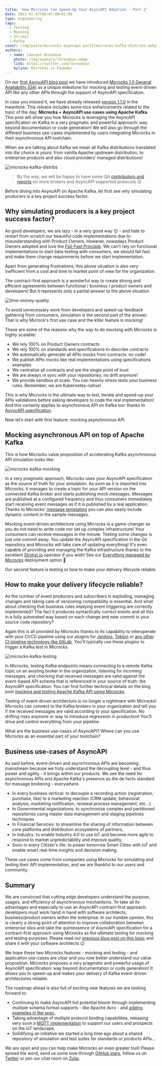 ```yaml
---
title: 'How Microcks Can Speed-Up Your AsyncAPI Adoption - Part 2'
date: 2021-01-07T00:07:00+01:00
type: Engineering
tags:
  - Testing
  - Mocking
  - Strimzi
  - Kafka
cover: /img/posts/microcks-asyncapi-part2/microcks-kafka-distribs.webp
authors:
  - name: Laurent Broudoux
    photo: /img/avatars/lbroudoux.webp
    link: https://twitter.com/lbroudoux
    byline: Microcks.io Founder
---
```


On our [first AsyncAPI blog post](/blog/microcks-asyncapi-part1) we have introduced [Microcks 1.0 General Availability (GA)](https://microcks.io/blog/microcks-1.0.0-release/) as a unique milestone for mocking and testing event-driven API like any other APIs through the support of AsyncAPI specification.

In case you missed it, we have already released [version 1.1.0](https://microcks.io/blog/microcks-1.1.0-release/) in the meantime. This release includes some nice enhancements related to the topic of the day: **Microcks + AsyncAPI use cases using Apache Kafka**. This post will show you how Microcks is leveraging the AsyncAPI specification on Kafka in a very pragmatic and powerful approach: way beyond documentation or code generation! We will also go through the different business use-cases implemented by users integrating Microcks in their asynchronous API toolchain.

When we are talking about Kafka we mean all Kafka distributions translated into _the choice is yours_: from vanilla Apache upstream distribution, to enterprise products and also cloud providers’ managed distributions!

![microcks-kafka-distribs](/img/posts/microcks-asyncapi-part2/microcks-kafka-distribs.webp)

> By the way, we will be happy to have some QA [contributors and reports](https://github.com/microcks/microcks/blob/master/CONTRIBUTING.md) on more brokers and AsyncAPI supported protocols :wink:

Before diving into AsyncAPI on Apache Kafka, let first see why simulating producers is a key project success factor.

## Why simulating producers is a key project success factor?

As good developers, we are lazy - in a very good way :wink: - and hate to restart from scratch our beautiful code implementations due to misunderstanding with Product Owners. However, nowadays Product Owners adopted and love the [Fail-Fast Principle](https://www.forbes.com/sites/danpontefract/2018/09/15/the-foolishness-of-fail-fast-fail-often/). We can't rely on functional implementations to start beta testing with consumers, we should fail fast and make them change requirements before we start implementation.

Apart from generating frustrations, this above situation is also very inefficient from a cost and time to market point of view for the organization.

The contract-first approach is a wonderful way to create strong and efficient agreements between functional / business / product owners and developers! But it represents only a partial answer to the above situation

![time-money-quality](/img/posts/microcks-asyncapi-part2/time-money-quality.webp)

To avoid unnecessary work from developers and speed-up feedback gathering from consumers, simulation is the second part of the answer. That is why Microck's first use case and the killer feature is mocking!

These are some of the reasons why the way to do mocking with Microcks is highly scalable:

- We rely 100% on Product Owners contracts
- We rely 100% on standards and specifications to describe contracts
- We automatically generate all APIs mocks from contracts: no code!
- We publish APIs mocks like real implementations using specifications examples
- We centralize all contracts and are the single point of trust
- We are always in sync with your repositories: no drift anymore!
- We provide sandbox at scale. You can heavily stress tests your business rules. Remember, we are Kubernetes-native!

This is why Microcks is the ultimate way to test, iterate and speed-up your APIs validations before asking developers to code the real implementation! And this certainly applies to asynchronous API on Kafka too: thanks to [AsyncAPI specification](https://www.asyncapi.com/docs/specifications/2.0.0).

Now let’s start with first feature: mocking asynchronous API.

## Mocking asynchronous API on top of Apache Kafka

This is how Microcks value proposition of accelerating Kafka asynchronous API simulation looks like:

![microcks-kafka-mocking](/img/posts/microcks-asyncapi-part2/microcks-kafka-mocking.webp)

In a very pragmatic approach, Microcks uses your AsyncAPI specification as the source of truth for your simulation. As soon as it is imported into Microcks, it manages to create a topic for your API version on the connected Kafka broker and starts publishing mock messages. Messages are published at a configured frequency and thus consumers immediately start receiving event messages as if it is published by a real application. Thanks to Microcks’ [message templating](https://microcks.io/documentation/using/advanced/templates/) you can also easily include dynamic content in the sample messages.

Mocking event-driven architecture using Microcks is a game-changer as you do not need to write code nor set up complex infrastructure! Your consumers can receive messages in the minute. Testing some changes is just one commit away. You update the AsyncAPI specification in the Git repository and Microcks will take care of updating everything! It's even capable of providing and managing the Kafka infrastructure thanks to the excellent [Strimzi.io](https://strimzi.io/) operator if you wish! See our [Everything managed by Microcks](https://microcks.io/documentation/installing/deployment-options/#everything-managed-by-microcks) deployment option :rocket:

Our second feature is testing or how to make your delivery lifecycle reliable.

## How to make your delivery lifecycle reliable?

As the number of event producers and subscribers is exploding, managing changes and taking care of versioning compatibility is essential. And what about checking that business rules implying event triggering are correctly implemented? The fact it produces syntactically correct events and all this in a fully automated way based on each change and new commit in your source code repository?

Again this is all provided by Microcks thanks to its capability to interoperate with your CI/CD pipeline using our plugins for [Jenkins](https://microcks.io/documentation/automating/jenkins/), [Tekton](https://microcks.io/documentation/automating/tekton/) or [any other CI pipeline technology like GitLab](https://microcks.io/documentation/automating/cli/). You'll typically use these plugins to trigger a Kafka test in Microcks.

![microcks-kafka-testing](/img/posts/microcks-asyncapi-part2/microcks-kafka-testing.webp)

In Microcks, testing Kafka endpoints means connecting to a remote Kafka topic on an existing broker in the organization, listening for incoming messages, and checking that received messages are valid against the event-based API schema that is referenced in your source of truth: the AsyncAPI specification. You can find further technical details on the blog post [mocking and testing Apache Kafka API using Microcks](https://microcks.io/blog/apache-kafka-mocking-testing/).

Testing of event-driven architecture is no longer a nightmare with Microcks! Microcks can connect to the Kafka brokers in your organization and tell you if the received messages are valid according to your specification. No drifting risks anymore or way to introduce regression in production! You'll drive and control everything from your pipeline.

What are the business use-cases of AsyncAPI? Where can you use Microcks as an essential part of your toolchain?

## Business use-cases of AsyncAPI

As said before, event-driven and asynchronous APIs are becoming mainstream because we truly understand the decoupling level - and thus power and agility - it brings within our products. We see the need for asynchronous APIs and Apache Kafka's presence as the de facto standard for message brokering - everywhere.

- In every business vertical: to decouple a recording action (registration, purchase, like) to a marketing reaction (CRM update, behavioral analysis, marketing notification, renewal process management, etc...)
- In Governmental organizations: to synchronize complex and partitioned repositories using master data management and staging pipelines techniques
- In Financial Services: to streamline the sharing of information between core platforms and distribution ecosystems of partners,
- In Industry: to enable Industry 4.0 to use IoT and become more agile to respond to market unpredictability and improve quality,
- Soon in every Citizen's life: to power tomorrow Smart Cities with IoT and enable smart real-time insights and decision making.

These use cases come from companies using Microcks for simulating and testing their API implementation, and we are thankful to our users and community.

## Summary

We are convinced that cutting edge developers understand the purpose, usages, and efficiency of asynchronous mechanisms. To take all its advantages and especially to use an AsyncAPI contract-first approach: developers must work hand in hand with software architects, business/product owners within the enterprise. In our humble opinion, this is clearly a strong point of attention to improve collaboration between enterprise silos and take the quintessence of AsyncAPI specification for a contract-first approach using Microcks as the ultimate tooling for mocking and testing purposes. Please read our [previous blog post on this topic](https://microcks.io/blog/continuous-testing-all-your-apis/) and share it with your software architects :wink:

We hope these two Microcks features - mocking and testing - and application use-cases are clear and you now better understand our value proposition. Microcks proposes a very pragmatic and powerful usage of AsyncAPI specification: way beyond documentation or code generation! It allows you to speed-up and makes your delivery of Kafka event-driven architectures reliable.

The roadmap ahead is also full of exciting new features we are looking forward to:

- Continuing to make AsyncAPI full potential bloom through implementing multiple schema format supports - like Apache Avro - and [adding examples in the spec](https://github.com/asyncapi/asyncapi/issues/329),
- Taking advantage of multiple protocol binding capabilities, releasing very soon a [MQTT implementation](https://github.com/microcks/microcks/issues/293) to support our users and prospects on the IoT landscape,
- Solidifying an initiative we started a long time ago about a shared repository of simulation and test suites for standards or products APIs...

We are open and you can help make Microcks an even greater tool! Please spread the word, send us some love through [GitHub stars](https://github.com/microcks/microcks), follow us on [Twitter](https://twitter.com/microcksio) or join our chat room on [Zulip](https://microcksio.zulipchat.com/login/).

